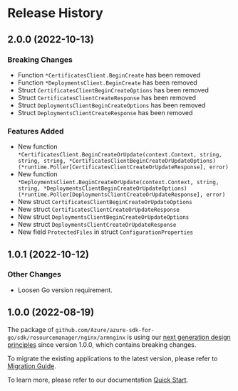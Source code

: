 # Release History

## 2.0.0 (2022-10-13)
### Breaking Changes

- Function `*CertificatesClient.BeginCreate` has been removed
- Function `*DeploymentsClient.BeginCreate` has been removed
- Struct `CertificatesClientBeginCreateOptions` has been removed
- Struct `CertificatesClientCreateResponse` has been removed
- Struct `DeploymentsClientBeginCreateOptions` has been removed
- Struct `DeploymentsClientCreateResponse` has been removed

### Features Added

- New function `*CertificatesClient.BeginCreateOrUpdate(context.Context, string, string, string, *CertificatesClientBeginCreateOrUpdateOptions) (*runtime.Poller[CertificatesClientCreateOrUpdateResponse], error)`
- New function `*DeploymentsClient.BeginCreateOrUpdate(context.Context, string, string, *DeploymentsClientBeginCreateOrUpdateOptions) (*runtime.Poller[DeploymentsClientCreateOrUpdateResponse], error)`
- New struct `CertificatesClientBeginCreateOrUpdateOptions`
- New struct `CertificatesClientCreateOrUpdateResponse`
- New struct `DeploymentsClientBeginCreateOrUpdateOptions`
- New struct `DeploymentsClientCreateOrUpdateResponse`
- New field `ProtectedFiles` in struct `ConfigurationProperties`


## 1.0.1 (2022-10-12)
### Other Changes
- Loosen Go version requirement.

## 1.0.0 (2022-08-19)

The package of `github.com/Azure/azure-sdk-for-go/sdk/resourcemanager/nginx/armnginx` is using our [next generation design principles](https://azure.github.io/azure-sdk/general_introduction.html) since version 1.0.0, which contains breaking changes.

To migrate the existing applications to the latest version, please refer to [Migration Guide](https://aka.ms/azsdk/go/mgmt/migration).

To learn more, please refer to our documentation [Quick Start](https://aka.ms/azsdk/go/mgmt).